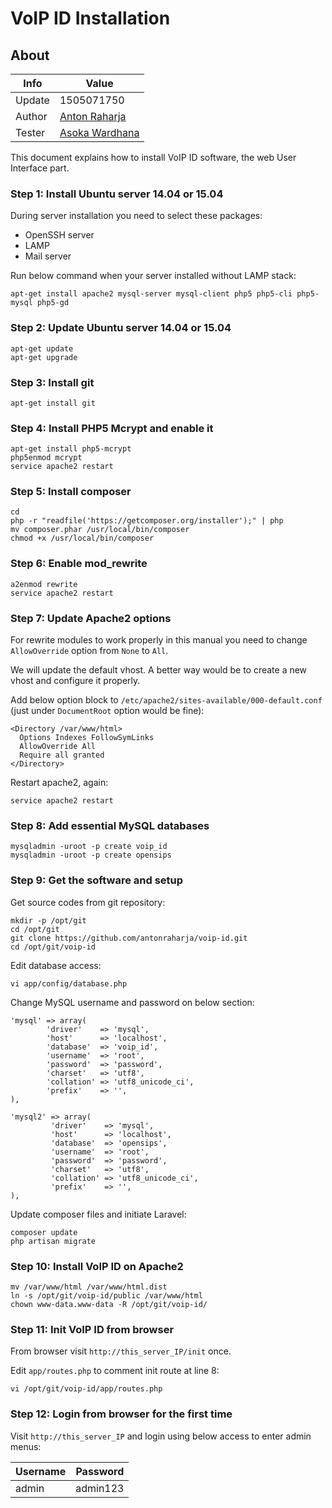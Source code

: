 # VoIP ID Installation

## About

Info   | Value
------ | -----
Update | 1505071750
Author | [Anton Raharja](http://antonraharja.com)
Tester | [Asoka Wardhana](http://asokawardhana.web.id/)

This document explains how to install VoIP ID software, the web User Interface part.

### Step 1: Install Ubuntu server 14.04 or 15.04

During server installation you need to select these packages:

- OpenSSH server
- LAMP
- Mail server

Run below command when your server installed without LAMP stack:

```
apt-get install apache2 mysql-server mysql-client php5 php5-cli php5-mysql php5-gd
```

### Step 2: Update Ubuntu server 14.04 or 15.04

```
apt-get update
apt-get upgrade
```

### Step 3: Install git

```
apt-get install git
```

### Step 4: Install PHP5 Mcrypt and enable it

```
apt-get install php5-mcrypt
php5enmod mcrypt
service apache2 restart
```

### Step 5: Install composer

```
cd
php -r "readfile('https://getcomposer.org/installer');" | php
mv composer.phar /usr/local/bin/composer
chmod +x /usr/local/bin/composer
```

### Step 6: Enable mod_rewrite

```
a2enmod rewrite
service apache2 restart
```

### Step 7: Update Apache2 options

For rewrite modules to work properly in this manual you need to change `AllowOverride` option from `None` to `All`.

We will update the default vhost. A better way would be to create a new vhost and configure it properly.

Add below option block to `/etc/apache2/sites-available/000-default.conf` (just under `DocumentRoot` option would be fine):

```
<Directory /var/www/html>
  Options Indexes FollowSymLinks
  AllowOverride All
  Require all granted
</Directory>
```

Restart apache2, again:

```
service apache2 restart
```

### Step 8: Add essential MySQL databases

```
mysqladmin -uroot -p create voip_id
mysqladmin -uroot -p create opensips
```

### Step 9: Get the software and setup

Get source codes from git repository:

```
mkdir -p /opt/git
cd /opt/git
git clone https://github.com/antonraharja/voip-id.git
cd /opt/git/voip-id
```

Edit database access:

```
vi app/config/database.php
```

Change MySQL username and password on below section:

```
'mysql' => array(
        'driver'    => 'mysql',
        'host'      => 'localhost',
        'database'  => 'voip_id',
        'username'  => 'root',
        'password'  => 'password',
        'charset'   => 'utf8',
        'collation' => 'utf8_unicode_ci',
        'prefix'    => '',
),

'mysql2' => array(
         'driver'    => 'mysql',
         'host'      => 'localhost',
         'database'  => 'opensips',
         'username'  => 'root',
         'password'  => 'password',
         'charset'   => 'utf8',
         'collation' => 'utf8_unicode_ci',
         'prefix'    => '',
),
```

Update composer files and initiate Laravel:

```
composer update
php artisan migrate
```

### Step 10: Install VoIP ID on Apache2

```
mv /var/www/html /var/www/html.dist
ln -s /opt/git/voip-id/public /var/www/html
chown www-data.www-data -R /opt/git/voip-id/
```

### Step 11: Init VoIP ID from browser

From browser visit `http://this_server_IP/init` once.

Edit `app/routes.php` to comment init route at line 8:

```
vi /opt/git/voip-id/app/routes.php
```

### Step 12: Login from browser for the first time

Visit `http://this_server_IP` and login using below access to enter admin menus:

Username | Password
-------- | --------
admin    | admin123
